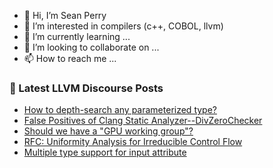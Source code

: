 - 👋 Hi, I’m Sean Perry
- 👀 I’m interested in compilers (c++, COBOL, llvm)
- 🌱 I’m currently learning ...
- 💞️ I’m looking to collaborate on ...
- 📫 How to reach me ...

<!---
s66perry/s66perry is a ✨ special ✨ repository because its `README.md` (this file) appears on your GitHub profile.
You can click the Preview link to take a look at your changes.
--->
### 📕 Latest LLVM Discourse Posts

<!-- DISCOURSE-LLVM:START -->
- [How to depth-search any parameterized type?](https://discourse.llvm.org/t/how-to-depth-search-any-parameterized-type/64123#post_7)
- [False Positives of Clang Static Analyzer--DivZeroChecker](https://discourse.llvm.org/t/false-positives-of-clang-static-analyzer-divzerochecker/64146#post_1)
- [Should we have a &quot;GPU working group&quot;?](https://discourse.llvm.org/t/should-we-have-a-gpu-working-group/59250#post_19)
- [RFC: Uniformity Analysis for Irreducible Control Flow](https://discourse.llvm.org/t/rfc-uniformity-analysis-for-irreducible-control-flow/64139#post_2)
- [Multiple type support for input attribute](https://discourse.llvm.org/t/multiple-type-support-for-input-attribute/64116#post_6)
<!-- DISCOURSE-LLVM:END -->

